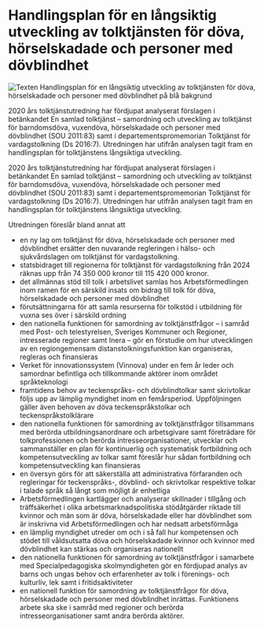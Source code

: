 # Handlingsplan för en långsiktig utveckling av tolktjänsten för döva, hörselskadade och personer med dövblindhet

![Texten Handlingsplan för en långsiktig utveckling av tolktjänsten för döva, hörselskadade och personer med dövblindhet på blå bakgrund](/contentassets/481432f019c94d509e428e50f5109abe/sou-2022_11.jpg?width=150&quality=85)

2020 års tolktjänstutredning har fördjupat analyserat förslagen i betänkandet En samlad tolktjänst – samordning och utveckling av tolktjänst för barndomsdöva, vuxendöva, hörselskadade och personer med dövblindhet (SOU 2011:83) samt i departementspromemorian Tolktjänst för vardagstolkning (Ds 2016:7). Utredningen har utifrån analysen tagit fram en handlingsplan för tolktjänstens långsiktiga utveckling.

2020 års tolktjänstutredning har fördjupat analyserat förslagen i betänkandet En samlad tolktjänst – samordning och utveckling av tolktjänst för barndomsdöva, vuxendöva, hörselskadade och personer med dövblindhet (SOU 2011:83) samt i departementspromemorian Tolktjänst för vardagstolkning (Ds 2016:7). Utredningen har utifrån analysen tagit fram en handlingsplan för tolktjänstens långsiktiga utveckling.

Utredningen föreslår bland annat att

* en ny lag om tolktjänst för döva, hörselskadade och personer med dövblindhet ersätter den nuvarande regleringen i hälso- och sjukvårdslagen om tolktjänst för vardagstolkning.
* statsbidraget till regionerna för tolktjänst för vardagstolkning från 2024 räknas upp från 74 350 000 kronor till 115 420 000 kronor.
* det allmännas stöd till tolk i arbetslivet samlas hos Arbetsförmedlingen inom ramen för en särskild insats om bidrag till tolk för döva, hörselskadade och personer med dövblindhet
* förutsättningarna för att samla resurserna för tolkstöd i utbildning för vuxna ses över i särskild ordning
* den nationella funktionen för samordning av tolktjänstfrågor – i samråd med Post- och telestyrelsen, Sveriges Kommuner och Regioner, intresserade regioner samt Inera – gör en förstudie om hur utvecklingen av en regiongemensam distanstolkningsfunktion kan organiseras, regleras och finansieras
* Verket för innovationssystem (Vinnova) under en fem år leder och samordnar befintliga och tillkommande aktörer inom området språkteknologi
* framtidens behov av teckenspråks- och dövblindtolkar samt skrivtolkar följs upp av lämplig myndighet inom en femårsperiod. Uppföljningen gäller även behoven av döva teckenspråkstolkar och teckenspråkstolklärare
* den nationella funktionen för samordning av tolktjänstfrågor tillsammans med berörda utbildningsanordnare och arbetsgivare samt företrädare för tolkprofessionen och berörda intresseorganisationer, utvecklar och sammanställer en plan för kontinuerlig och systematisk fortbildning och kompetensutveckling av tolkar samt föreslår hur sådan fortbildning och kompetensutveckling kan finansieras
* en översyn görs för att säkerställa att administrativa förfaranden och regleringar för teckenspråks-, dövblind- och skrivtolkar respektive tolkar i talade språk så långt som möjligt är enhetliga
* Arbetsförmedlingen kartlägger och analyserar skillnader i tillgång och träffsäkerhet i olika arbetsmarknadspolitiska stödåtgärder riktade till kvinnor och män som är döva, hörselskadade eller har dövblindhet som är inskrivna vid Arbetsförmedlingen och har nedsatt arbetsförmåga
* en lämplig myndighet utreder om och i så fall hur kompetensen och stödet till våldsutsatta döva och hörselskadade kvinnor och kvinnor med dövblindhet kan stärkas och organiseras nationellt
* den nationella funktionen för samordning av tolktjänstfrågor i samarbete med Specialpedagogiska skolmyndigheten gör en fördjupad analys av barns och ungas behov och erfarenheter av tolk i förenings- och kulturliv, lek samt i fritidsaktiviteter
* en nationell funktion för samordning av tolktjänstfrågor för döva, hörselskadade och personer med dövblindhet inrättas. Funktionens arbete ska ske i samråd med regioner och berörda intresseorganisationer samt andra berörda aktörer.
